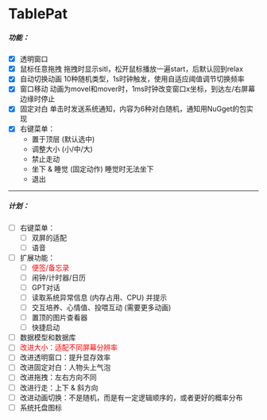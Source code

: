 # TablePat
##### 功能：
- [x] 透明窗口
- [x] 鼠标任意拖拽
拖拽时显示sitl，松开鼠标播放一遍start，后默认回到relax
- [x] 自动切换动画
10种随机类型，1s时钟触发，使用自适应阈值调节切换频率
- [x] 窗口移动
动画为movel和mover时，1ms时钟改变窗口x坐标，到达左/右屏幕边缘时停止
- [x] 固定对白
单击时发送系统通知，内容为6种对白随机，通知用NuGget的包实现
- [x] 右键菜单：
    - 置于顶层 (默认选中)
    - 调整大小 (小/中/大)
    - 禁止走动
    - 坐下 & 睡觉 (固定动作) 睡觉时无法坐下
    - 退出
---
##### 计划：
- [ ] 右键菜单：
    - [ ] 双屏的适配
    - [ ] 语音
- [ ] 扩展功能：
    - [ ] <font color=red>便签/备忘录</font>
    - [ ] 闹钟/计时器/日历
    - [ ] GPT对话
    - [ ] 读取系统异常信息 (内存占用、CPU) 并提示
    - [ ] 交互培养、心情值、投喂互动 (需要更多动画)
    - [ ] 置顶的图片查看器
    - [ ] 快捷启动
- [ ] 数据模型和数据库
- [ ] <font color=red>改进大小：适配不同屏幕分辨率</font>
- [ ] 改进透明窗口：提升显存效率
- [ ] 改进固定对白：人物头上气泡
- [ ] 改进拖拽：左右方向不同
- [ ] 改进行走：上下 & 斜方向
- [ ] 改进动画切换：不是随机，而是有一定逻辑顺序的，或者更好的概率分布
- [ ] 系统托盘图标
